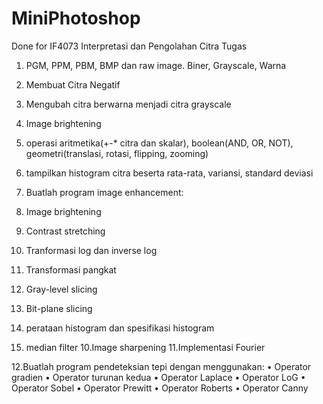 # MiniPhotoshop
Done for IF4073 Interpretasi dan Pengolahan Citra
Tugas
1. PGM, PPM, PBM, BMP dan raw image. Biner, Grayscale, Warna
2. Membuat Citra Negatif
3. Mengubah citra berwarna menjadi citra grayscale
4. Image brightening
5. operasi aritmetika(+-* citra dan skalar), boolean(AND, OR, NOT), geometri(translasi, rotasi, flipping, zooming)
6. tampilkan histogram citra beserta rata-rata, variansi, standard deviasi

7. Buatlah program image enhancement:
1. Image brightening
2. Contrast stretching
3. Tranformasi log dan inverse log
4. Transformasi pangkat
5. Gray-level slicing
6. Bit-plane slicing

8. perataan histogram dan spesifikasi histogram
9. median filter
10.Image sharpening
11.Implementasi Fourier

12.Buatlah program pendeteksian tepi dengan menggunakan:
• Operator gradien
• Operator turunan kedua
• Operator Laplace
• Operator LoG
• Operator Sobel
• Operator Prewitt
• Operator Roberts
• Operator Canny

